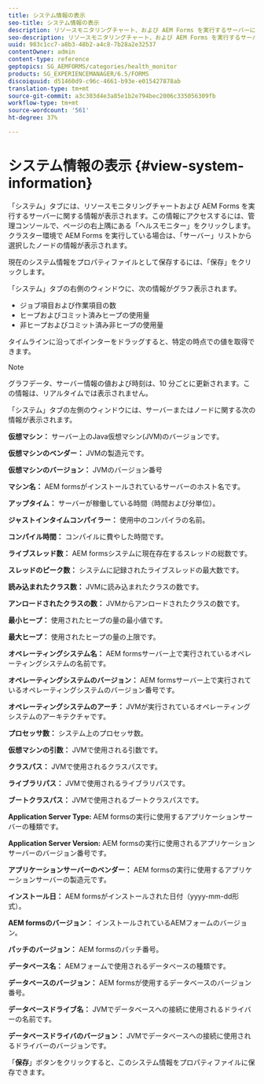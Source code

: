 ```yaml
---
title: システム情報の表示
seo-title: システム情報の表示
description: リソースモニタリングチャート、および AEM Forms を実行するサーバーに関する情報を表示する方法について説明します。
seo-description: リソースモニタリングチャート、および AEM Forms を実行するサーバーに関する情報を表示する方法について説明します。
uuid: 983c1cc7-a8b3-48b2-a4c8-7b28a2e32537
contentOwner: admin
content-type: reference
geptopics: SG_AEMFORMS/categories/health_monitor
products: SG_EXPERIENCEMANAGER/6.5/FORMS
discoiquuid: d51460d9-c96c-4661-b93e-e015427878ab
translation-type: tm+mt
source-git-commit: a3c303d4e3a85e1b2e794bec2006c335056309fb
workflow-type: tm+mt
source-wordcount: '561'
ht-degree: 37%

---
```



# システム情報の表示 {#view-system-information}

「システム」タブには、リソースモニタリングチャートおよび AEM Forms を実行するサーバーに関する情報が表示されます。この情報にアクセスするには、管理コンソールで、ページの右上隅にある「ヘルスモニター」をクリックします。クラスター環境で AEM Forms を実行している場合は、「サーバー」リストから選択したノードの情報が表示されます。

現在のシステム情報をプロパティファイルとして保存するには、「保存」をクリックします。

「システム」タブの右側のウィンドウに、次の情報がグラフ表示されます。

* ジョブ項目および作業項目の数
* ヒープおよびコミット済みヒープの使用量
* 非ヒープおよびコミット済み非ヒープの使用量

タイムラインに沿ってポインターをドラッグすると、特定の時点での値を取得できます。

>[!NOTE]
>
>グラフデータ、サーバー情報の値および時刻は、10 分ごとに更新されます。この情報は、リアルタイムでは表示されません。

「システム」タブの左側のウィンドウには、サーバーまたはノードに関する次の情報が表示されます。

**仮想マシン：** サーバー上のJava仮想マシン(JVM)のバージョンです。

**仮想マシンのベンダー：** JVMの製造元です。

**仮想マシンのバージョン：** JVMのバージョン番号

**マシン名：** AEM formsがインストールされているサーバーのホスト名です。

**アップタイム：** サーバーが稼働している時間（時間および分単位）。

**ジャストインタイムコンパイラー：** 使用中のコンパイラの名前。

**コンパイル時間：** コンパイルに費やした時間です。

**ライブスレッド数：** AEM formsシステムに現在存在するスレッドの総数です。

**スレッドのピーク数：** システムに記録されたライブスレッドの最大数です。

**読み込まれたクラス数：** JVMに読み込まれたクラスの数です。

**アンロードされたクラスの数：** JVMからアンロードされたクラスの数です。

**最小ヒープ：** 使用されたヒープの量の最小値です。

**最大ヒープ：** 使用されたヒープの量の上限です。

**オペレーティングシステム名：** AEM formsサーバー上で実行されているオペレーティングシステムの名前です。

**オペレーティングシステムのバージョン：** AEM formsサーバー上で実行されているオペレーティングシステムのバージョン番号です。

**オペレーティングシステムのアーチ：** JVMが実行されているオペレーティングシステムのアーキテクチャです。

**プロセッサ数：** システム上のプロセッサ数。

**仮想マシンの引数：** JVMで使用される引数です。

**クラスパス：** JVMで使用されるクラスパスです。

**ライブラリパス：** JVMで使用されるライブラリパスです。

**ブートクラスパス：** JVMで使用されるブートクラスパスです。

**Application Server Type:** AEM formsの実行に使用するアプリケーションサーバーの種類です。

**Application Server Version:** AEM formsの実行に使用されるアプリケーションサーバーのバージョン番号です。

**アプリケーションサーバーのベンダー：** AEM formsの実行に使用するアプリケーションサーバーの製造元です。

**インストール日：** AEM formsがインストールされた日付（yyyy-mm-dd形式）。

**AEM formsのバージョン：** インストールされているAEMフォームのバージョン。

**パッチのバージョン：** AEM formsのパッチ番号。

**データベース名：** AEMフォームで使用されるデータベースの種類です。

**データベースのバージョン：** AEM formsが使用するデータベースのバージョン番号。

**データベースドライブ名：** JVMでデータベースへの接続に使用されるドライバーの名前です。

**データベースドライバのバージョン：** JVMでデータベースへの接続に使用されるドライバーのバージョンです。

「**保存**」ボタンをクリックすると、このシステム情報をプロパティファイルに保存できます。
